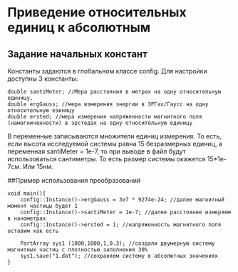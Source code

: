 # Приведение относительных единиц к абсолютным

## Задание начальных констант
Константы задаются в глобальном классе config.
Для настройки доступны 3 константы:

    double santiMeter; //Мера расстояния в метрах на одну относительную единицу,
    double ergGauss; //мера измерения энергии в ЭРГах/Гаусс на одну относительную еэиницу
    double ersted; //мера измерения напряженности магнитного поля (намагниченности) в эрстедах на одну относительную единицу

В переменные записываются множители единиц измерения. То есть, если высота исследуемой системы равна 15 безразмерных единиц, а переменная santiMeter = 1e-7, то при выводе в файл будут использоваться сантиметры. То есть размер системы окажется 15*1e-7см. Или 15нм.

##Пример использования преобразований

    void main(){
        config::Instance()->ergGauss = 3e7 * 9274e-24; //далее магнитный момент частицы будет 1
        config::Instance()->santiMeter = 1e-7; //далее расстояние измеряем в нанометрах
        config::Instance()->ersted = 1; //напряженность магнитного поля оставим как есть

        PartArray sys1 (1000,1000,1,0.3); //создали двумерную систему магнитных частиц с плотностью заполнения 30%
        sys1.save("1.dat"); //сохраняем систему в абсолютных значениях
    }

